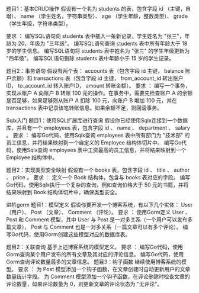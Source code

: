题目1：基本CRUD操作
假设有一个名为 students 的表，包含字段 id （主键，自增）、 name （学生姓名，字符串类型）、 age （学生年龄，整数类型）、 grade （学生年级，字符串类型）。

要求 ：
编写SQL语句向 students 表中插入一条新记录，学生姓名为 "张三"，年龄为 20，年级为 "三年级"。
编写SQL语句查询 students 表中所有年龄大于 18 岁的学生信息。
编写SQL语句将 students 表中姓名为 "张三" 的学生年级更新为 "四年级"。
编写SQL语句删除 students 表中年龄小于 15 岁的学生记录。


题目2：事务语句
假设有两个表： accounts 表（包含字段 id 主键， balance 账户余额）和 transactions 表（包含字段 id 主键， from_account_id 转出账户ID， to_account_id 转入账户ID， amount 转账金额）。
要求 ：
编写一个事务，实现从账户 A 向账户 B 转账 100 元的操作。在事务中，需要先检查账户 A 的余额是否足够，如果足够则从账户 A 扣除 100 元，向账户 B 增加 100 元，并在 transactions 表中记录该笔转账信息。如果余额不足，则回滚事务。
 
Sqlx入门
题目1：使用SQL扩展库进行查询
假设你已经使用Sqlx连接到一个数据库，并且有一个 employees 表，包含字段 id 、 name 、 department 、 salary 。
要求 ：
编写Go代码，使用Sqlx查询 employees 表中所有部门为 "技术部" 的员工信息，并将结果映射到一个自定义的 Employee 结构体切片中。
编写Go代码，使用Sqlx查询 employees 表中工资最高的员工信息，并将结果映射到一个 Employee 结构体中。

题目2：实现类型安全映射
假设有一个 books 表，包含字段 id 、 title 、 author 、 price 。
要求 ：
定义一个 Book 结构体，包含与 books 表对应的字段。
编写Go代码，使用Sqlx执行一个复杂的查询，例如查询价格大于 50 元的书籍，并将结果映射到 Book 结构体切片中，确保类型安全。

进阶gorm
题目1：模型定义
假设你要开发一个博客系统，有以下几个实体： User （用户）、 Post （文章）、 Comment （评论）。
要求 ：
使用Gorm定义 User 、 Post 和 Comment 模型，其中 User 与 Post 是一对多关系（一个用户可以发布多篇文章）， Post 与 Comment 也是一对多关系（一篇文章可以有多个评论）。
编写Go代码，使用Gorm创建这些模型对应的数据库表。

题目2：关联查询
基于上述博客系统的模型定义。
要求 ：
编写Go代码，使用Gorm查询某个用户发布的所有文章及其对应的评论信息。
编写Go代码，使用Gorm查询评论数量最多的文章信息。
题目3：钩子函数
继续使用博客系统的模型。
要求 ：
为 Post 模型添加一个钩子函数，在文章创建时自动更新用户的文章数量统计字段。
为 Comment 模型添加一个钩子函数，在评论删除时检查文章的评论数量，如果评论数量为 0，则更新文章的评论状态为 "无评论"。